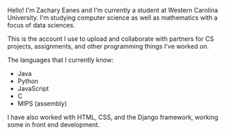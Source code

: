 Hello! I'm Zachary Eanes and I'm currently a student at Western Carolina University.
I'm studying computer science as well as mathematics with a focus of data sciences. 

This is the account I use to upload and collaborate with partners for CS projects, 
assignments, and other programming things I've worked on. 

The languages that I currently know:
  - Java
  - Python
  - JavaScript
  - C
  - MIPS (assembly)

I have also worked with HTML, CSS, and the Django framework, working some in front end development. 
